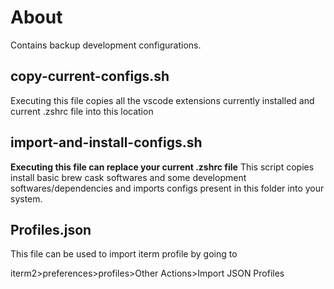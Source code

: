 # About

Contains backup development configurations.

## copy-current-configs.sh

Executing this file copies all the vscode extensions currently installed and current .zshrc file into this location

## import-and-install-configs.sh

**Executing this file can replace your current .zshrc file**
This script copies install basic brew cask softwares and some development softwares/dependencies and imports configs present in this folder into your system.

## Profiles.json

This file can be used to import iterm profile by going to

iterm2>preferences>profiles>Other Actions>Import JSON Profiles
